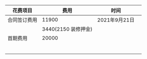 | 花费项目     | 费用  | 时间          |      |
| ------------ | ----- | ------------- | ---- |
| 合同签订费用 | 11900 | 2021年9月21日 |      |
|              | 3440(2150 装修押金)  |               |      |
| 首期费用     | 20000 |               |      |
|              |       |               |      |
|              |       |               |      |
|              |       |               |      |
|              |       |               |      |
|              |       |               |      |
|              |       |               |      |

​    

